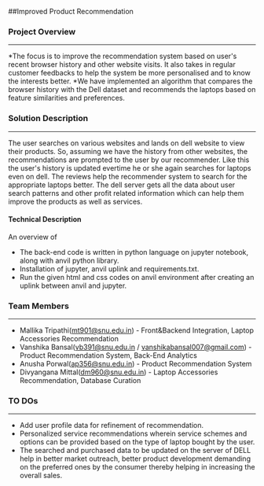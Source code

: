 ##Improved Product Recommendation 

### Project Overview
----------------------------------
*The focus is to improve the recommendation system based on user's recent browser history and other website visits. It also takes in regular customer feedbacks to help the system be more personalised and to know the interests better.
*We have implemented an algorithm that compares the browser history with the Dell dataset and recommends the laptops based on feature similarities and preferences.

### Solution Description
----------------------------------
The user searches on various websites and lands on dell website to view their products. So, assuming we have the history from other websites, the recommendations are prompted to the user by our recommender. Like this the user's history 
is updated evertime he or she again searches for laptops even on dell. The reviews help the recommender system to search for the appropriate laptops better. The dell server gets all the data about user search patterns and other profit
related information which can help them improve the products as well as services.

#### Technical Description

An overview of 
* The back-end code is written in python language on jupyter notebook, along with anvil python library.
* Installation of jupyter, anvil uplink and requirements.txt.
* Run the given html and css codes on anvil environment after creating an uplink between anvil and jupyter.

### Team Members
----------------------------------
* Mallika Tripathi(mt901@snu.edu.in) - Front&Backend Integration, Laptop Accessories Recommendation
* Vanshika Bansal(vb391@snu.edu.in / vanshikabansal007@gmail.com) - Product Recommendation System, Back-End Analytics
* Anusha Porwal(ap356@snu.edu.in) - Product Recommendation System
* Divyangana Mittal(dm960@snu.edu.in) - Laptop Accessories Recommendation, Database Curation

### TO DOs
----------------------------------
* Add user profile data for refinement of recommendation.
* Personalized service recommendations wherein service schemes and options can be provided based on the type of laptop bought by the user.
* The searched and purchased data to be updated on the server of DELL help in better market outreach, better product development demanding on the preferred ones by the consumer thereby helping in increasing the overall sales.
